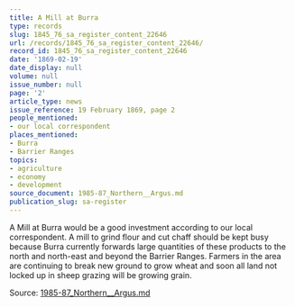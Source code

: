 ```yaml
---
title: A Mill at Burra
type: records
slug: 1845_76_sa_register_content_22646
url: /records/1845_76_sa_register_content_22646/
record_id: 1845_76_sa_register_content_22646
date: '1869-02-19'
date_display: null
volume: null
issue_number: null
page: '2'
article_type: news
issue_reference: 19 February 1869, page 2
people_mentioned:
- our local correspondent
places_mentioned:
- Burra
- Barrier Ranges
topics:
- agriculture
- economy
- development
source_document: 1985-87_Northern__Argus.md
publication_slug: sa-register
---
```


A Mill at Burra would be a good investment according to our local correspondent.  A mill to grind flour and cut chaff should be kept busy because Burra currently forwards large quantities of these products to the north and north-east and beyond the Barrier Ranges.  Farmers in the area are continuing to break new ground to grow wheat and soon all land not locked up in sheep grazing will be growing grain.

Source: [1985-87_Northern__Argus.md](/downloads/markdown/1985-87_Northern__Argus.md)

